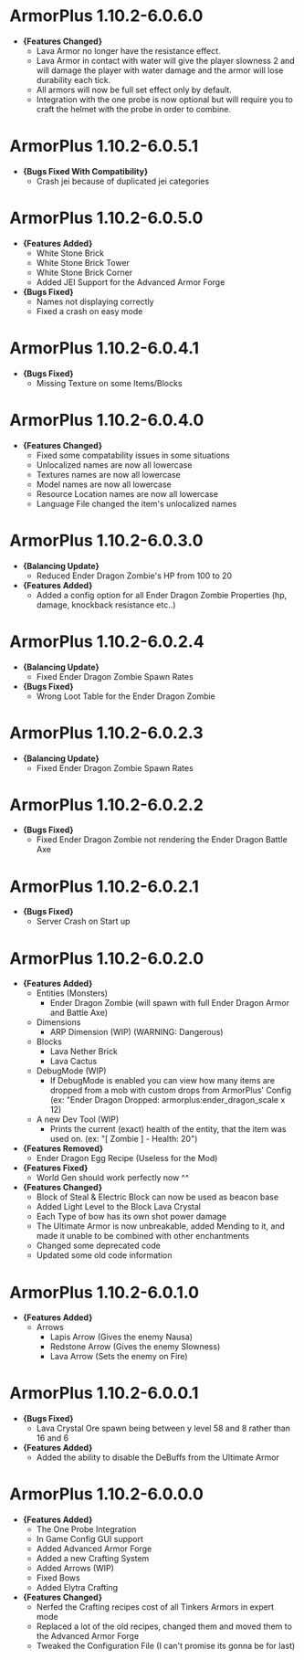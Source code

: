 **ArmorPlus 1.10.2-6.0.6.0**
============================
* **{Features Changed}**
  * Lava Armor no longer have the resistance effect.
  * Lava Armor in contact with water will give the player slowness 2 and will damage the player with water damage and the armor will lose durability each tick.
  * All armors will now be full set effect only by default.
  * Integration with the one probe is now optional but will require you to craft the helmet with the probe in order to combine.

**ArmorPlus 1.10.2-6.0.5.1**
============================
* **{Bugs Fixed With Compatibility}**
  * Crash jei because of duplicated jei categories

**ArmorPlus 1.10.2-6.0.5.0**
============================
* **{Features Added}**
  * White Stone Brick
  * White Stone Brick Tower
  * White Stone Brick Corner
  * Added JEI Support for the Advanced Armor Forge
* **{Bugs Fixed}**
  * Names not displaying correctly
  * Fixed a crash on easy mode

**ArmorPlus 1.10.2-6.0.4.1**
============================
* **{Bugs Fixed}**
  * Missing Texture on some Items/Blocks

**ArmorPlus 1.10.2-6.0.4.0**
============================
* **{Features Changed}**
  * Fixed some compatability issues in some situations
  * Unlocalized names are now all lowercase
  * Textures names are now all lowercase
  * Model names are now all lowercase
  * Resource Location names are now all lowercase
  * Language File changed the item's unlocalized names

**ArmorPlus 1.10.2-6.0.3.0**
============================
* **{Balancing Update}**
  * Reduced Ender Dragon Zombie's HP from 100 to 20
* **{Features Added}**
  * Added a config option for all Ender Dragon Zombie Properties (hp, damage, knockback resistance etc..)

**ArmorPlus 1.10.2-6.0.2.4**
============================
* **{Balancing Update}**
  * Fixed Ender Dragon Zombie Spawn Rates
* **{Bugs Fixed}**
  * Wrong Loot Table for the Ender Dragon Zombie

**ArmorPlus 1.10.2-6.0.2.3**
============================
* **{Balancing Update}**
  * Fixed Ender Dragon Zombie Spawn Rates

**ArmorPlus 1.10.2-6.0.2.2**
============================
* **{Bugs Fixed}**
  * Fixed Ender Dragon Zombie not rendering the Ender Dragon Battle Axe

**ArmorPlus 1.10.2-6.0.2.1**
============================
* **{Bugs Fixed}**
  * Server Crash on Start up

**ArmorPlus 1.10.2-6.0.2.0**
============================
* **{Features Added}**
  * Entities (Monsters)
    * Ender Dragon Zombie (will spawn with full Ender Dragon Armor and Battle Axe)
  * Dimensions
    * ARP Dimension (WIP) (WARNING: Dangerous)
  * Blocks
    * Lava Nether Brick
    * Lava Cactus
  * DebugMode (WIP)
    * If DebugMode is enabled you can view how many items are dropped from a mob with custom drops from ArmorPlus' Config (ex: "Ender Dragon Dropped: armorplus:ender_dragon_scale x 12)
  * A new Dev Tool (WIP)
    * Prints the current (exact) health of the entity, that the item was used on. (ex: "[ Zombie ] - Health: 20")
* **{Features Removed}**
  * Ender Dragon Egg Recipe (Useless for the Mod)
* **{Features Fixed}**
  * World Gen should work perfectly now ^^
* **{Features Changed}**
  * Block of Steal & Electric Block can now be used as beacon base
  * Added Light Level to the Block Lava Crystal
  * Each Type of bow has its own shot power damage
  * The Ultimate Armor is now unbreakable, added Mending to it, and made it unable to be combined with other enchantments
  * Changed some deprecated code
  * Updated some old code information

**ArmorPlus 1.10.2-6.0.1.0**
============================
* **{Features Added}**
  * Arrows
    * Lapis Arrow (Gives the enemy Nausa)
    * Redstone Arrow (Gives the enemy Slowness)
    * Lava Arrow (Sets the enemy on Fire)

**ArmorPlus 1.10.2-6.0.0.1**
============================
* **{Bugs Fixed}**
  * Lava Crystal Ore spawn being between y level 58 and 8 rather than 16 and 6
* **{Features Added}**
  * Added the ability to disable the DeBuffs from the Ultimate Armor

**ArmorPlus 1.10.2-6.0.0.0**
============================
* **{Features Added}**
  * The One Probe Integration
  * In Game Config GUI support
  * Added Advanced Armor Forge
  * Added a new Crafting System
  * Added Arrows (WIP)
  * Fixed Bows
  * Added Elytra Crafting
* **{Features Changed}**
  * Nerfed the Crafting recipes cost of all Tinkers Armors in expert mode
  * Replaced a lot of the old recipes, changed them and moved them to the Advanced Armor Forge
  * Tweaked the Configuration File (I can't promise its gonna be for last)
